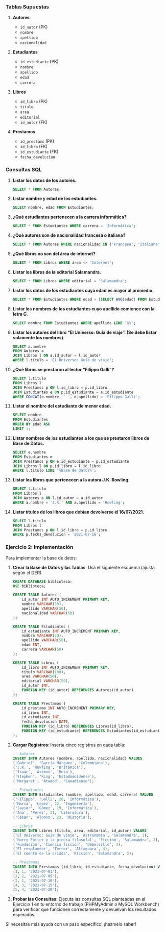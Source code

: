 ### Tablas Supuestas

1. **Autores**
   - `id_autor` (PK)
   - `nombre`
   - `apellido`
   - `nacionalidad`

2. **Estudiantes**
   - `id_estudiante` (PK)
   - `nombre`
   - `apellido`
   - `edad`
   - `carrera`

3. **Libros**
   - `id_libro` (PK)
   - `titulo`
   - `area`
   - `editorial`
   - `id_autor` (FK)

4. **Prestamos**
   - `id_prestamo` (PK)
   - `id_libro` (FK)
   - `id_estudiante` (FK)
   - `fecha_devolucion`

### Consultas SQL

1. **Listar los datos de los autores.**
   ```sql
   SELECT * FROM Autores;
   ```

2. **Listar nombre y edad de los estudiantes.**
   ```sql
   SELECT nombre, edad FROM Estudiantes;
   ```

3. **¿Qué estudiantes pertenecen a la carrera informática?**
   ```sql
   SELECT * FROM Estudiantes WHERE carrera = 'Informática';
   ```

4. **¿Qué autores son de nacionalidad francesa o italiana?**
   ```sql
   SELECT * FROM Autores WHERE nacionalidad IN ('Francesa', 'Italiana');
   ```

5. **¿Qué libros no son del área de internet?**
   ```sql
   SELECT * FROM Libros WHERE area <> 'Internet';
   ```

6. **Listar los libros de la editorial Salamandra.**
   ```sql
   SELECT * FROM Libros WHERE editorial = 'Salamandra';
   ```

7. **Listar los datos de los estudiantes cuya edad es mayor al promedio.**
   ```sql
   SELECT * FROM Estudiantes WHERE edad > (SELECT AVG(edad) FROM Estudiantes);
   ```

8. **Listar los nombres de los estudiantes cuyo apellido comience con la letra G.**
   ```sql
   SELECT nombre FROM Estudiantes WHERE apellido LIKE 'G%';
   ```

9. **Listar los autores del libro “El Universo: Guía de viaje”. (Se debe listar solamente los nombres).**
   ```sql
   SELECT a.nombre
   FROM Autores a
   JOIN Libros l ON a.id_autor = l.id_autor
   WHERE l.titulo = 'El Universo: Guía de viaje';
   ```

10. **¿Qué libros se prestaron al lector “Filippo Galli”?**
    ```sql
    SELECT l.titulo
    FROM Libros l
    JOIN Prestamos p ON l.id_libro = p.id_libro
    JOIN Estudiantes e ON p.id_estudiante = e.id_estudiante
    WHERE CONCAT(e.nombre, ' ', e.apellido) = 'Filippo Galli';
    ```

11. **Listar el nombre del estudiante de menor edad.**
    ```sql
    SELECT nombre
    FROM Estudiantes
    ORDER BY edad ASC
    LIMIT 1;
    ```

12. **Listar nombres de los estudiantes a los que se prestaron libros de Base de Datos.**
    ```sql
    SELECT e.nombre
    FROM Estudiantes e
    JOIN Prestamos p ON e.id_estudiante = p.id_estudiante
    JOIN Libros l ON p.id_libro = l.id_libro
    WHERE l.titulo LIKE '%Base de Datos%';
    ```

13. **Listar los libros que pertenecen a la autora J.K. Rowling.**
    ```sql
    SELECT l.titulo
    FROM Libros l
    JOIN Autores a ON l.id_autor = a.id_autor
    WHERE a.nombre = 'J.K.' AND a.apellido = 'Rowling';
    ```

14. **Listar títulos de los libros que debían devolverse el 16/07/2021.**
    ```sql
    SELECT l.titulo
    FROM Libros l
    JOIN Prestamos p ON l.id_libro = p.id_libro
    WHERE p.fecha_devolucion = '2021-07-16';
    ```

### Ejercicio 2: Implementación

Para implementar la base de datos:

1. **Crear la Base de Datos y las Tablas**: Usa el siguiente esquema (ajusta según el DER):

   ```sql
   CREATE DATABASE biblioteca;
   USE biblioteca;

   CREATE TABLE Autores (
       id_autor INT AUTO_INCREMENT PRIMARY KEY,
       nombre VARCHAR(50),
       apellido VARCHAR(50),
       nacionalidad VARCHAR(50)
   );

   CREATE TABLE Estudiantes (
       id_estudiante INT AUTO_INCREMENT PRIMARY KEY,
       nombre VARCHAR(50),
       apellido VARCHAR(50),
       edad INT,
       carrera VARCHAR(50)
   );

   CREATE TABLE Libros (
       id_libro INT AUTO_INCREMENT PRIMARY KEY,
       titulo VARCHAR(100),
       area VARCHAR(50),
       editorial VARCHAR(50),
       id_autor INT,
       FOREIGN KEY (id_autor) REFERENCES Autores(id_autor)
   );

   CREATE TABLE Prestamos (
       id_prestamo INT AUTO_INCREMENT PRIMARY KEY,
       id_libro INT,
       id_estudiante INT,
       fecha_devolucion DATE,
       FOREIGN KEY (id_libro) REFERENCES Libros(id_libro),
       FOREIGN KEY (id_estudiante) REFERENCES Estudiantes(id_estudiante)
   );
   ```

2. **Cargar Registros**: Inserta cinco registros en cada tabla:

   ```sql
   -- Autores
   INSERT INTO Autores (nombre, apellido, nacionalidad) VALUES
   ('Gabriel', 'García Márquez', 'Colombiana'),
   ('J.K.', 'Rowling', 'Británica'),
   ('Isaac', 'Asimov', 'Rusa'),
   ('Stephen', 'King', 'Estadounidense'),
   ('Margaret', 'Atwood', 'Canadiense');

   -- Estudiantes
   INSERT INTO Estudiantes (nombre, apellido, edad, carrera) VALUES
   ('Filippo', 'Galli', 20, 'Informática'),
   ('María', 'Lopez', 22, 'Ingeniería'),
   ('Javier', 'Gómez', 19, 'Informática'),
   ('Ana', 'Pérez', 21, 'Literatura'),
   ('César', 'Alonso', 23, 'Historia');

   -- Libros
   INSERT INTO Libros (titulo, area, editorial, id_autor) VALUES
   ('El Universo: Guía de viaje', 'Astronomía', 'Salamandra', 1),
   ('Harry Potter y la piedra filosofal', 'Ficción', 'Salamandra', 2),
   ('Fundación', 'Ciencia ficción', 'Debolsillo', 3),
   ('El resplandor', 'Terror', 'Alfaguara', 4),
   ('El cuento de la criada', 'Ficción', 'Salamandra', 5);

   -- Prestamos
   INSERT INTO Prestamos (id_libro, id_estudiante, fecha_devolucion) VALUES
   (1, 1, '2021-07-01'),
   (2, 2, '2021-07-05'),
   (3, 1, '2021-07-10'),
   (4, 3, '2021-07-15'),
   (5, 4, '2021-07-20');
   ```

3. **Probar las Consultas**: Ejecuta las consultas SQL planteadas en el Ejercicio 1 en tu entorno de trabajo (PHPMyAdmin o MySQL Workbench) para verificar que funcionen correctamente y devuelvan los resultados esperados.

Si necesitas más ayuda con un paso específico, ¡hazmelo saber!